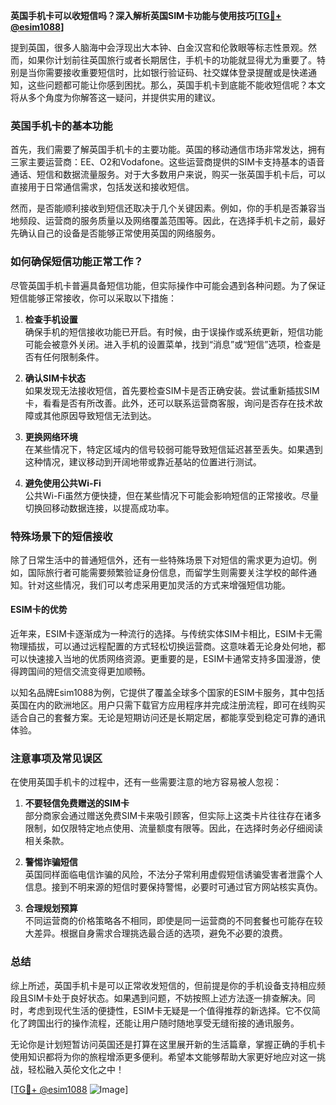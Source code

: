 **英国手机卡可以收短信吗？深入解析英国SIM卡功能与使用技巧[[TG💪+ @esim1088](https://t.me/s/esim1088)]**

提到英国，很多人脑海中会浮现出大本钟、白金汉宫和伦敦眼等标志性景观。然而，如果你计划前往英国旅行或者长期居住，手机卡的功能就显得尤为重要了。特别是当你需要接收重要短信时，比如银行验证码、社交媒体登录提醒或是快递通知，这些问题都可能让你感到困扰。那么，英国手机卡到底能不能收短信呢？本文将从多个角度为你解答这一疑问，并提供实用的建议。

### 英国手机卡的基本功能

首先，我们需要了解英国手机卡的主要功能。英国的移动通信市场非常发达，拥有三家主要运营商：EE、O2和Vodafone。这些运营商提供的SIM卡支持基本的语音通话、短信和数据流量服务。对于大多数用户来说，购买一张英国手机卡后，可以直接用于日常通信需求，包括发送和接收短信。

然而，是否能顺利接收到短信还取决于几个关键因素。例如，你的手机是否兼容当地频段、运营商的服务质量以及网络覆盖范围等。因此，在选择手机卡之前，最好先确认自己的设备是否能够正常使用英国的网络服务。

### 如何确保短信功能正常工作？

尽管英国手机卡普遍具备短信功能，但实际操作中可能会遇到各种问题。为了保证短信能够正常接收，你可以采取以下措施：

1. **检查手机设置**  
   确保手机的短信接收功能已开启。有时候，由于误操作或系统更新，短信功能可能会被意外关闭。进入手机的设置菜单，找到“消息”或“短信”选项，检查是否有任何限制条件。

2. **确认SIM卡状态**  
   如果发现无法接收短信，首先要检查SIM卡是否正确安装。尝试重新插拔SIM卡，看看是否有所改善。此外，还可以联系运营商客服，询问是否存在技术故障或其他原因导致短信无法到达。

3. **更换网络环境**  
   在某些情况下，特定区域内的信号较弱可能导致短信延迟甚至丢失。如果遇到这种情况，建议移动到开阔地带或靠近基站的位置进行测试。

4. **避免使用公共Wi-Fi**  
   公共Wi-Fi虽然方便快捷，但在某些情况下可能会影响短信的正常接收。尽量切换回移动数据连接，以提高成功率。

### 特殊场景下的短信接收

除了日常生活中的普通短信外，还有一些特殊场景下对短信的需求更为迫切。例如，国际旅行者可能需要频繁验证身份信息，而留学生则需要关注学校的邮件通知。针对这些情况，我们可以考虑采用更加灵活的方式来增强短信功能。

#### ESIM卡的优势

近年来，ESIM卡逐渐成为一种流行的选择。与传统实体SIM卡相比，ESIM卡无需物理插拔，可以通过远程配置的方式轻松切换运营商。这意味着无论身处何地，都可以快速接入当地的优质网络资源。更重要的是，ESIM卡通常支持多国漫游，使得跨国间的短信交流变得更加顺畅。

以知名品牌Esim1088为例，它提供了覆盖全球多个国家的ESIM卡服务，其中包括英国在内的欧洲地区。用户只需下载官方应用程序并完成注册流程，即可在线购买适合自己的套餐方案。无论是短期访问还是长期定居，都能享受到稳定可靠的通讯体验。

### 注意事项及常见误区

在使用英国手机卡的过程中，还有一些需要注意的地方容易被人忽视：

1. **不要轻信免费赠送的SIM卡**  
   部分商家会通过赠送免费SIM卡来吸引顾客，但实际上这类卡片往往存在诸多限制，如仅限特定地点使用、流量额度有限等。因此，在选择时务必仔细阅读相关条款。

2. **警惕诈骗短信**  
   英国同样面临电信诈骗的风险，不法分子常利用虚假短信诱骗受害者泄露个人信息。接到不明来源的短信时要保持警惕，必要时可通过官方网站核实真伪。

3. **合理规划预算**  
   不同运营商的价格策略各不相同，即使是同一运营商的不同套餐也可能存在较大差异。根据自身需求合理挑选最合适的选项，避免不必要的浪费。

### 总结

综上所述，英国手机卡是可以正常收发短信的，但前提是你的手机设备支持相应频段且SIM卡处于良好状态。如果遇到问题，不妨按照上述方法逐一排查解决。同时，考虑到现代生活的便捷性，ESIM卡无疑是一个值得推荐的新选择。它不仅简化了跨国出行的操作流程，还能让用户随时随地享受无缝衔接的通讯服务。

无论你是计划短暂访问英国还是打算在这里展开新的生活篇章，掌握正确的手机卡使用知识都将为你的旅程增添更多便利。希望本文能够帮助大家更好地应对这一挑战，轻松融入英伦文化之中！

[[TG💪+ @esim1088](https://t.me/s/esim1088) ![Image](https://i.postimg.cc/4NQfJmqS/Snipaste-2025-05-13-00-14-12.png)]